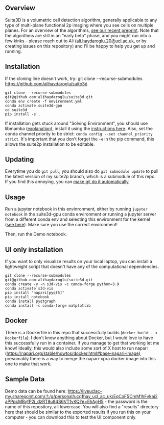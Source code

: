 ## Overview

Suite3D is a volumetric cell detection algorithm, generally applicable to any type of multi-plane functional 2p imaging where you see cells on multiple planes. For an overview of the algorithms, [see our recent preprint](https://www.biorxiv.org/content/10.1101/2025.03.26.645628v1). Note that the algorithms are still in an "early beta" phase, and you might run into a few kinks - please reach out to Ali (ali.haydaroglu.20@ucl.ac.uk, or by creating issues on this repository) and I'll be happy to help you get up and running. 

## Installation
If the cloning line doesn't work, try: git clone --recurse-submodules https://github.com/alihaydaroglu/suite3d

```
git clone --recurse-submodules git@github.com:alihaydaroglu/suite3d.git
conda env create -f environment.yml
conda activate suite3d-gpu
cd suite3d
pip install -e .
```
If installation gets stuck around "Solving Environment", you should use libmamba ([explanation](https://conda.github.io/conda-libmamba-solver/libmamba-vs-classic/)), install it using the [instructions here](https://www.anaconda.com/blog/a-faster-conda-for-a-growing-community). Also, set the conda channel priority to be strict: `conda config --set channel_priority strict`. It's important that you don't forget the `-e` in the pip command, this allows the suite2p installation to be editable.

## Updating
Everytime you do `git pull`, you should also do `git submodule update` to pull the latest version of my suite2p branch, which is a submodule of this repo. 
If you find this annoying, you can [make git do it automatically](https://stackoverflow.com/questions/4611512/is-there-a-way-to-make-git-pull-automatically-update-submodules)

## Usage
Run a jupyter notebook in this envinronment, either by running `jupyter notebook` in the suite3d-gpu conda environment or running a jupyter server from a different conda env and selecting this environment for the kernel ([see here](https://medium.com/@nrk25693/how-to-add-your-conda-environment-to-your-jupyter-notebook-in-just-4-steps-abeab8b8d084)). Make sure you use the correct environment!

Then, run the Demo notebook.


## UI only installation
If you want to only visualize results on your local laptop, you can install a lightweight script that doesn't have any of the computational dependencies. 

```
git clone --recurse-submodules git@github.com:alihaydaroglu/suite3d.git
conda create -y -n s3d-vis -c conda-forge python=3.9
conda activate s3d-vis
pip install "napari[pyqt5]"
pip install notebook
conda install pyqtgraph
conda install -c conda-forge matplotlib
```

## Docker

There is a Dockerfile in this repo that successfully builds (`docker build - < Dockerfile`). I don't know anything about Docker, but I would love to have this successfully run in a container. If you manage to get that working let me know! Ideally, this would also include some sort of X host to run napari (https://napari.org/stable/howtos/docker.html#base-napari-image), presumably there is a way to merge the napari-xpra docker image into this one to make that work. 

## Sample Data
Demo data can be found here: https://liveuclac-my.sharepoint.com/:f:/g/personal/ucqfhay_ucl_ac_uk/EqCoF5CmM1hFvkaj2aPPpcMByfP2j_dzRT8u84S6VT1vKQ?e=EhAgH5 - the password is the name of this repository, all lowercase. You will also find a "results" directory here that should be similar to the exported results if you run this on your computer - you can download this to test the UI component only.

